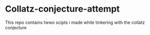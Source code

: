 # Collatz-conjecture-attempt
This repo contains twwo scipts i made while tinkering with the collatz conjecture
